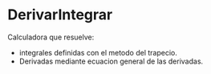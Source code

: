 # DerivarIntegrar

Calculadora que resuelve:

- integrales definidas con el metodo del trapecio.
- Derivadas mediante ecuacion general de las derivadas.
